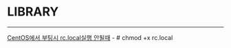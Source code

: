 # LIBRARY
- - -

[CentOS에서 부팅시 rc.local실행 안될때](https://stdout.tistory.com/33) - # chmod +x rc.local
